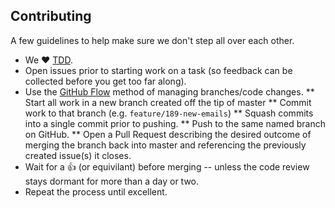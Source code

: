 ## Contributing

A few guidelines to help make sure we don't step all over each other.

* We :heart: [TDD](http://guides.rubyonrails.org/testing.html).
* Open issues prior to starting work on a task (so feedback can be collected before you get too far along).
* Use the [GitHub Flow](http://scottchacon.com/2011/08/31/github-flow.html) method of managing branches/code changes.
** Start all work in a new branch created off the tip of master
** Commit work to that branch (e.g. `feature/189-new-emails`)
** Squash commits into a single commit prior to pushing.
** Push to the same named branch on GitHub.
** Open a Pull Request describing the desired outcome of merging the branch back into master and referencing the previously created issue(s) it closes.
* Wait for a :+1: (or equivilant) before merging -- unless the code review stays dormant for more than a day or two.
* Repeat the process until excellent.